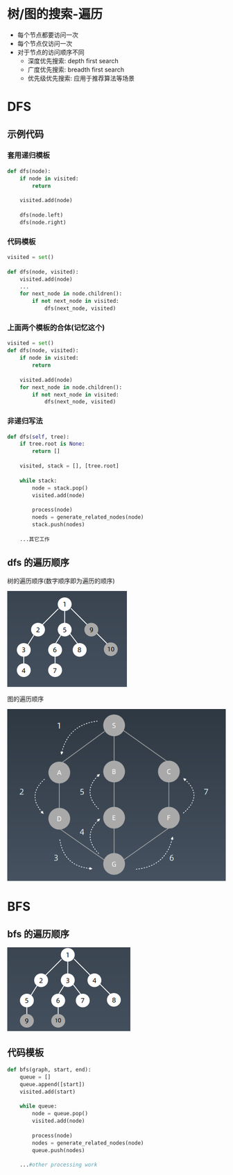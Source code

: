 # 树/图的搜索-遍历

- 每个节点都要访问一次
- 每个节点仅访问一次
- 对于节点的访问顺序不同
  - 深度优先搜索: depth first search
  - 广度优先搜索: breadth first search
  - 优先级优先搜索: 应用于推荐算法等场景

# DFS

## 示例代码

### 套用递归模板

```python
def dfs(node):
    if node in visited:
        return
    
    visited.add(node)
    
    dfs(node.left)
    dfs(node.right)
```

### 代码模板

```python
visited = set()

def dfs(node, visited):
    visited.add(node)
    ...
    for next_node in node.children():
        if not next_node in visited:
            dfs(next_node, visited)
```

### 上面两个模板的合体(记忆这个)

```python
visited = set()
def dfs(node, visited):
    if node in visited: 
        return
    
    visited.add(node)
    for next_node in node.children():
        if not next_node in visited:
            dfs(next_node, visited)
```

### 非递归写法

```python
def dfs(self, tree):
    if tree.root is None:
        return []
    
    visited, stack = [], [tree.root]
    
    while stack:
        node = stack.pop()
        visited.add(node)
        
        process(node)
        noeds = generate_related_nodes(node)
        stack.push(nodes)
    
    ...其它工作
```



## dfs 的遍历顺序

树的遍历顺序(数字顺序即为遍历的顺序)

![](attachments/lesson9-dfs-tree.png)

图的遍历顺序

![](attachments/lesson9-graph-dfs.png)

# BFS

## bfs 的遍历顺序

![](attachments/lesson9-bfs-tree.png)

## 代码模板

```python
def bfs(graph, start, end):
	queue = []
    queue.append([start])
    visited.add(start)
    
    while queue:
        node = queue.pop()
        visited.add(node)
        
        process(node)
        nodes = generate_related_nodes(node)
        queue.push(nodes)
        
    ...#other processing work
```



